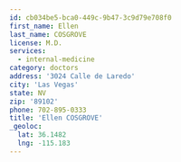 ```yaml
---
id: cb034be5-bca0-449c-9b47-3c9d79e708f0
first_name: Ellen
last_name: COSGROVE
license: M.D.
services:
  - internal-medicine
category: doctors
address: '3024 Calle de Laredo'
city: 'Las Vegas'
state: NV
zip: '89102'
phone: 702-895-0333
title: 'Ellen COSGROVE'
_geoloc:
  lat: 36.1482
  lng: -115.183
---
```

